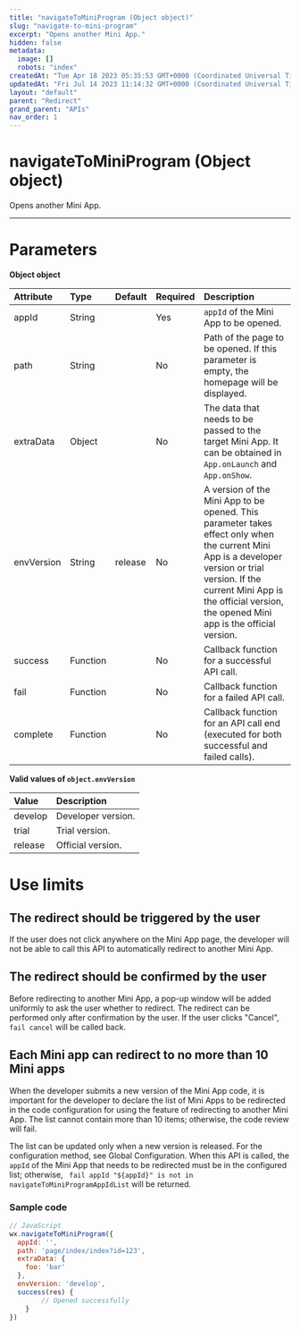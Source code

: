 ```yaml
---
title: "navigateToMiniProgram (Object object)"
slug: "navigate-to-mini-program"
excerpt: "Opens another Mini App."
hidden: false
metadata: 
  image: []
  robots: "index"
createdAt: "Tue Apr 18 2023 05:35:53 GMT+0000 (Coordinated Universal Time)"
updatedAt: "Fri Jul 14 2023 11:14:32 GMT+0000 (Coordinated Universal Time)"
layout: "default"
parent: "Redirect"
grand_parent: "APIs"
nav_order: 1
---
```

# navigateToMiniProgram (Object object) 
Opens another Mini App.

***

# Parameters

**Object object**

| Attribute  | Type     | Default | Required | Description                                                                                                                                                                                                                               |
| :--------- | :------- | :------ | :------- | :---------------------------------------------------------------------------------------------------------------------------------------------------------------------------------------------------------------------------------------- |
| appId      | String   |         | Yes      | `appId` of the Mini App to be opened.                                                                                                                                                                                                     |
| path       | String   |         | No       | Path of the page to be opened. If this parameter is empty, the homepage will be displayed.                                                                                                                                                |
| extraData  | Object   |         | No       | The data that needs to be passed to the target Mini App. It can be obtained in `App.onLaunch` and `App.onShow`.                                                                                                                           |
| envVersion | String   | release | No       | A version of the Mini App to be opened. This parameter takes effect only when the current Mini App is a developer version or trial version. If the current Mini App is the official version, the opened Mini app is the official version. |
| success    | Function |         | No       | Callback function for a successful API call.                                                                                                                                                                                              |
| fail       | Function |         | No       | Callback function for a failed API call.                                                                                                                                                                                                  |
| complete   | Function |         | No       | Callback function for an API call end (executed for both successful and failed calls).                                                                                                                                                    |

**Valid values of `object.envVersion`**

| Value   | Description        |
| :------ | :----------------- |
| develop | Developer version. |
| trial   | Trial version.     |
| release | Official version.  |

# Use limits

## The redirect should be triggered by the user

If the user does not click anywhere on the Mini App page, the developer will not be able to call this API to automatically redirect to another Mini App.

## The redirect should be confirmed by the user

Before redirecting to another Mini App, a pop-up window will be added uniformly to ask the user whether to redirect. The redirect can be performed only after confirmation by the user. If the user clicks "Cancel", `fail cancel` will be called back.

## Each Mini app can redirect to no more than 10 Mini apps

When the developer submits a new version of the Mini App code, it is important for the developer to declare the list of Mini Apps to be redirected in the code configuration for using the feature of redirecting to another Mini App. The list cannot contain more than 10 items; otherwise, the code review will fail. 

The list can be updated only when a new version is released. For the configuration method, see Global Configuration. When this API is called, the `appId` of the Mini App that needs to be redirected must be in the configured list; otherwise, ` fail appId "${appId}" is not in navigateToMiniProgramAppIdList` will be returned.

### Sample code

```javascript
// JavaScript
wx.navigateToMiniProgram({
  appId: '',
  path: 'page/index/index?id=123',
  extraData: {
  	foo: 'bar'
  },
  envVersion: 'develop',
  success(res) {
		// Opened successfully
	}
})
```
